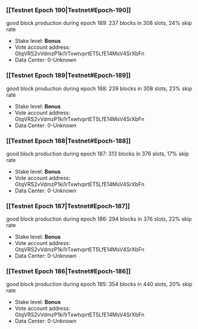 ### [[Testnet Epoch 190|Testnet#Epoch-190]]
good block production during epoch 189: 237 blocks in 308 slots, 24% skip rate
* Stake level: **Bonus** 
* Vote account address: GtqVRS2vVdmzP1ki1rTxwtvprtET5LfE14MsV4SrXbFn
* Data Center: 0-Unknown
### [[Testnet Epoch 189|Testnet#Epoch-189]]
good block production during epoch 188: 239 blocks in 308 slots, 23% skip rate
* Stake level: **Bonus** 
* Vote account address: GtqVRS2vVdmzP1ki1rTxwtvprtET5LfE14MsV4SrXbFn
* Data Center: 0-Unknown
### [[Testnet Epoch 188|Testnet#Epoch-188]]
good block production during epoch 187: 313 blocks in 376 slots, 17% skip rate
* Stake level: **Bonus** 
* Vote account address: GtqVRS2vVdmzP1ki1rTxwtvprtET5LfE14MsV4SrXbFn
* Data Center: 0-Unknown
### [[Testnet Epoch 187|Testnet#Epoch-187]]
good block production during epoch 186: 294 blocks in 376 slots, 22% skip rate
* Stake level: **Bonus** 
* Vote account address: GtqVRS2vVdmzP1ki1rTxwtvprtET5LfE14MsV4SrXbFn
* Data Center: 0-Unknown
### [[Testnet Epoch 186|Testnet#Epoch-186]]
good block production during epoch 185: 354 blocks in 440 slots, 20% skip rate
* Stake level: **Bonus** 
* Vote account address: GtqVRS2vVdmzP1ki1rTxwtvprtET5LfE14MsV4SrXbFn
* Data Center: 0-Unknown